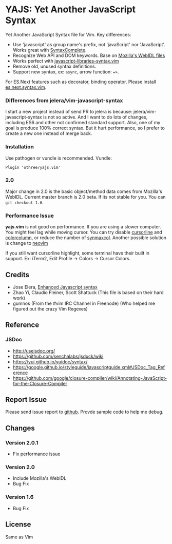 YAJS: Yet Another JavaScript Syntax
===================================

Yet Another JavaScript Syntax file for Vim. Key differences:

* Use 'javascript' as group name's prefix, not 'javaScript' nor 'JavaScript'. Works great with [SyntaxComplete](https://github.com/vim-scripts/SyntaxComplete).
* Recognize Web API and DOM keywords. Base on [Mozilla's WebIDL files](https://github.com/mozilla/gecko-dev/tree/master/dom/webidl)
* Works perfect with [javascript-libraries-syntax.vim](https://github.com/othree/javascript-libraries-syntax.vim)
* Remove old, unused syntax definitions.
* Support new syntax, ex: `async`, arrow function: `=>`. 

For ES.Next features such as decorator, binding operator. Please install [es.next.syntax.vim](https://github.com/othree/es.next.syntax.vim).

### Differences from jelera/vim-javascript-syntax

I start a new project instead of send PR to jelera is because: jelera/vim-javascript-syntax is not so active. 
And I want to do lots of changes, including ES6 and other not confirmed standard support.
Also, one of my goal is produce 100% correct syntax.
But it hurt performance, so I prefer to create a new one instead of merge back.

### Installation

Use pathogen or vundle is recommended. Vundle:

    Plugin 'othree/yajs.vim'

### 2.0

Major change in 2.0 is the basic object/method data comes from Mozilla's WebIDL. Current master branch is 2.0 beta. If its not stable for you. You can `git checkout 1.6`.

### Performance Issue

**yajs.vim** is not good on performance. If you are using a slower computer. You might feel lag while moving cursor. You can try disable [cursorline](http://vimdoc.sourceforge.net/htmldoc/options.html#%27cursorline%27) and [colorcolumn](http://vimdoc.sourceforge.net/htmldoc/options.html#%27colorcolumn%27), or reduce the number of [synmaxcol](http://vimdoc.sourceforge.net/htmldoc/options.html#%27synmaxcol%27). Another possible solution is change to [neovim](https://neovim.io/)

If you still want cursorline highlight, some terminal have their built in support. Ex: iTerm2, Edit Profile -&gt; Colors -&gt; Cursor Colors.

Credits
-------

- Jose Elera, [Enhanced Javascript syntax](http://www.vim.org/scripts/script.php?script_id=3425)
- Zhao Yi, Claudio Fleiner, Scott Shattuck (This file is based on their hard work)
- gumnos (From the #vim IRC Channel in Freenode) (Who helped me figured out the crazy Vim Regexes)

Reference
---------

### JSDoc

* http://usejsdoc.org/
* https://github.com/senchalabs/jsduck/wiki
* https://yui.github.io/yuidoc/syntax/
* https://google.github.io/styleguide/javascriptguide.xml#JSDoc_Tag_Reference
* https://github.com/google/closure-compiler/wiki/Annotating-JavaScript-for-the-Closure-Compiler

Report Issue
------------

Please send issue report to [github](https://github.com/othree/yajs.vim/issues). Provde sample code to help me debug.

Changes
-------

### Version 2.0.1
- Fix performance issue

### Version 2.0
- Include Mozilla's WebIDL
- Bug Fix

### Version 1.6
- Bug Fix

License
-------

Same as Vim


